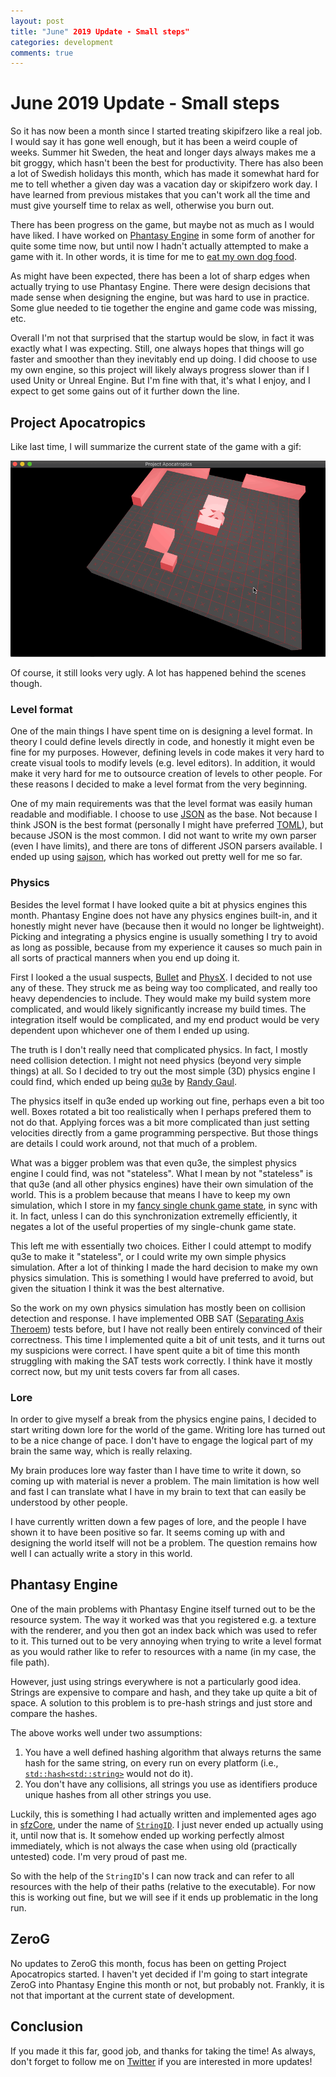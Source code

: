 ```yaml
---
layout: post
title: "June" 2019 Update - Small steps"
categories: development
comments: true
---
```



# June 2019 Update - Small steps

So it has now been a month since I started treating skipifzero like a real job. I would say it has gone well enough, but it has been a weird couple of weeks. Summer hit Sweden, the heat and longer days always makes me a bit groggy, which hasn't been the best for productivity. There has also been a lot of Swedish holidays this month, which has made it somewhat hard for me to tell whether a given day was a vacation day or skipifzero work day. I have learned from previous mistakes that you can't work all the time and must give yourself time to relax as well, otherwise you burn out.

There has been progress on the game, but maybe not as much as I would have liked. I have worked on [Phantasy Engine](https://github.com/PetorSFZ/PhantasyEngine) in some form of another for quite some time now, but until now I hadn't actually attempted to make a game with it. In other words, it is time for me to [eat my own dog food](https://en.wikipedia.org/wiki/Eating_your_own_dog_food).

As might have been expected, there has been a lot of sharp edges when actually trying to use Phantasy Engine. There were design decisions that made sense when designing the engine, but was hard to use in practice. Some glue needed to tie together the engine and game code was missing, etc.

Overall I'm not that surprised that the startup would be slow, in fact it was exactly what I was expecting. Still, one always hopes that things will go faster and smoother than they inevitably end up doing. I did choose to use my own engine, so this project will likely always progress slower than if I used Unity or Unreal Engine. But I'm fine with that, it's what I enjoy, and I expect to get some gains out of it further down the line.  

## Project Apocatropics

Like last time, I will summarize the current state of the game with a gif:

![](/assets/posts/2019-06-06-june-2019-update/progress.gif)

Of course, it still looks very ugly. A lot has happened behind the scenes though.

### Level format

One of the main things I have spent time on is designing a level format. In theory I could define levels directly in code, and honestly it might even be fine for my purposes. However, defining levels in code makes it very hard to create visual tools to modify levels (e.g. level editors). In addition, it would make it very hard for me to outsource creation of levels to other people. For these reasons I decided to make a level format from the very beginning.

One of my main requirements was that the level format was easily human readable and modifiable. I choose to use [JSON](https://en.wikipedia.org/wiki/JSON) as the base. Not because I think JSON is the best format (personally I might have preferred [TOML](https://github.com/toml-lang/toml)), but because JSON is the most common. I did not want to write my own parser (even I have limits), and there are tons of different JSON parsers available. I ended up using [sajson](https://github.com/chadaustin/sajson), which has worked out pretty well for me so far.

### Physics

Besides the level format I have looked quite a bit at physics engines this month. Phantasy Engine does not have any physics engines built-in, and it honestly might never have (because then it would no longer be lightweight). Picking and integrating a physics engine is usually something I try to avoid as long as possible, because from my experience it causes so much pain in all sorts of practical manners when you end up doing it.

First I looked a the usual suspects, [Bullet](https://github.com/bulletphysics/bullet3) and [PhysX](https://github.com/NVIDIAGameWorks/PhysX). I decided to not use any of these. They struck me as being way too complicated, and really too heavy dependencies to include. They would make my build system more complicated, and would likely significantly increase my build times. The integration itself would be complicated, and my end product would be very dependent upon whichever one of them I ended up using.

The truth is I don't really need that complicated physics. In fact, I mostly need collision detection. I might not need physics (beyond very simple things) at all. So I decided to try out the most simple (3D) physics engine I could find, which ended up being [qu3e](https://github.com/RandyGaul/qu3e) by [Randy Gaul](https://twitter.com/randypgaul).

The physics itself in qu3e ended up working out fine, perhaps even a bit too well. Boxes rotated a bit too realistically when I perhaps prefered them to not do that. Applying forces was a bit more complicated than just setting velocities directly from a game programming perspective. But those things are details I could work around, not that much of a problem.

What was a bigger problem was that even qu3e, the simplest physics engine I could find, was not "stateless". What I mean by not "stateless" is that qu3e (and all other physics engines) have their own simulation of the world. This is a problem because that means I have to keep my own simulation, which I store in my [fancy single chunk game state](http://www.skipifzero.com/development/2019/04/29/single-chunk-game-state.html), in sync with it. In fact, unless I can do this synchronization extremelly efficiently, it negates a lot of the useful properties of my single-chunk game state.

This left me with essentially two choices. Either I could attempt to modify qu3e to make it "stateless", or I could write my own simple physics simulation. After a lot of thinking I made the hard decision to make my own physics simulation. This is something I would have preferred to avoid, but given the situation I think it was the best alternative.

So the work on my own physics simulation has mostly been on collision detection and response. I have implemented OBB SAT ([Separating Axis Theroem](https://en.wikipedia.org/wiki/Hyperplane_separation_theorem)) tests before, but I have not really been entirely convinced of their correctness. This time I implemented quite a bit of unit tests, and it turns out my suspicions were correct. I have spent quite a bit of time this month struggling with making the SAT tests work correctly. I think have it mostly correct now, but my unit tests covers far from all cases.

### Lore

In order to give myself a break from the physics engine pains, I decided to start writing down lore for the world of the game. Writing lore has turned out to be a nice change of pace. I don't have to engage the logical part of my brain the same way, which is really relaxing.

My brain produces lore way faster than I have time to write it down, so coming up with material is never a problem. The main limitation is how well and fast I can translate what I have in my brain to text that can easily be understood by other people.

I have currently written down a few pages of lore, and the people I have shown it to have been positive so far. It seems coming up with and designing the world itself will not be a problem. The question remains how well I can actually write a story in this world.

## Phantasy Engine

One of the main problems with Phantasy Engine itself turned out to be the resource system. The way it worked was that you registered e.g. a texture with the renderer, and you then got an index back which was used to refer to it. This turned out to be very annoying when trying to write a level format as you would rather like to refer to resources with a name (in my case, the file path).

However, just using strings everywhere is not a particularly good idea. Strings are expensive to compare and hash, and they take up quite a bit of space. A solution to this problem is to pre-hash strings and just store and compare the hashes.

The above works well under two assumptions:

1.  You have a well defined hashing algorithm that always returns the same hash for the same string, on every run on every platform (i.e., [`std::hash<std::string>`](https://en.cppreference.com/w/cpp/string/basic_string/hash) would not do it).
2. You don't have any collisions, all strings you use as identifiers produce unique hashes from all other strings you use.

Luckily, this is something I had actually written and implemented ages ago in [sfzCore](https://github.com/PetorSFZ/sfzCore), under the name of [`StringID`](https://github.com/PetorSFZ/sfzCore/blob/master/lib-core/include/sfz/strings/StringID.hpp). I just never ended up actually using it, until now that is. It somehow ended up working perfectly almost immediately, which is not always the case when using old (practically untested) code. I'm very proud of past me. 

So with the help of the `StringID`'s I can now track and can refer to all resources with the help of their paths (relative to the executable). For now this is working out fine, but we will see if it ends up problematic in the long run.

## ZeroG

No updates to ZeroG this month, focus has been on getting Project Apocatropics started. I haven't yet decided if I'm going to start integrate ZeroG into Phantasy Engine this month or not, but probably not. Frankly, it is not that important at the current state of development.

## Conclusion

If you made it this far, good job, and thanks for taking the time! As always, don't forget to follow me on [Twitter](https://twitter.com/PetorSFZ) if you are interested in more updates!

